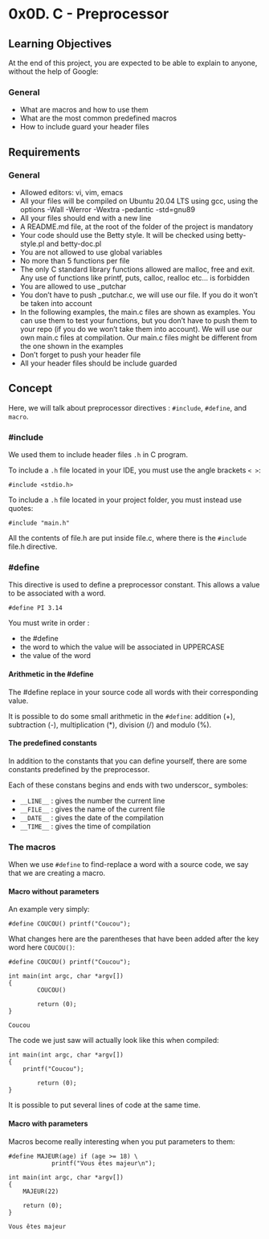 # 0x0D. C - Preprocessor

## Learning Objectives

At the end of this project, you are expected to be able to explain to anyone, without the help of Google:

### General

* What are macros and how to use them
* What are the most common predefined macros
* How to include guard your header files

## Requirements

### General

* Allowed editors: vi, vim, emacs
* All your files will be compiled on Ubuntu 20.04 LTS using gcc, using the options -Wall -Werror -Wextra -pedantic -std=gnu89
* All your files should end with a new line
* A README.md file, at the root of the folder of the project is mandatory
* Your code should use the Betty style. It will be checked using betty-style.pl and betty-doc.pl
* You are not allowed to use global variables
* No more than 5 functions per file
* The only C standard library functions allowed are malloc, free and exit. Any use of functions like printf, puts, calloc, realloc etc… is forbidden
* You are allowed to use _putchar
* You don’t have to push _putchar.c, we will use our file. If you do it won’t be taken into account
* In the following examples, the main.c files are shown as examples. You can use them to test your functions, but you don’t have to push them to your repo (if you do we won’t take them into account). We will use our own main.c files at compilation. Our main.c files might be different from the one shown in the examples
* Don’t forget to push your header file
* All your header files should be include guarded

## Concept

Here, we will talk about preprocessor directives : `#include`, `#define`, and `macro`.

### #include

We used them to include header files `.h` in C program.

To include a `.h` file located in your IDE, you must use the angle brackets `< >`:
```
#include <stdio.h>
```

To include a `.h` file located in your project folder, you must instead use quotes:
```
#include "main.h"
```

All the contents of file.h are put inside file.c, where there is the `#include` file.h directive.

### #define

This directive is used to define a preprocessor constant. This allows a value to be associated with a word.

```
#define PI 3.14
```

You must write in order :
* the #define
* the word to which the value will be associated in UPPERCASE
* the value of the word

#### Arithmetic in the #define

The #define replace in your source code all words with their corresponding value.

It is possible to do some small arithmetic in the `#define`: addition (+), subtraction (-), multiplication (*), division (/) and modulo (%).

#### The predefined constants

In addition to the constants that you can define yourself, there are some constants predefined by the preprocessor.

Each of these constans begins and ends with two underscor_ symboles:
* `__LINE__` : gives the number the current line
* `__FILE__` : gives the name of the current file
* `__DATE__` : gives the date of the compilation
* `__TIME__` : gives the time of compilation

### The macros

When we use `#define` to find-replace a word with a source code, we say that we are creating a macro.

#### Macro without parameters

An example very simply:
```
#define COUCOU() printf("Coucou");
```

What changes here are the parentheses that have been added after the key word here `COUCOU()`:
```
#define COUCOU() printf("Coucou");

int main(int argc, char *argv[])
{
        COUCOU()

        return (0);
}
```

```
Coucou
```

The code we just saw will actually look like this when compiled:
```
int main(int argc, char *argv[])
{
 	printf("Coucou");

        return (0);
}
```

It is possible to put several lines of code at the same time.

#### Macro with parameters

Macros become really interesting when you put parameters to them:
```
#define MAJEUR(age) if (age >= 18) \
		    printf("Vous êtes majeur\n");

int main(int argc, char *argv[])
{
	MAJEUR(22)

	return (0);
}
```

```
Vous êtes majeur
```
